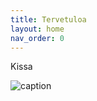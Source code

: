 ```yaml
---
title: Tervetuloa
layout: home
nav_order: 0
---
```


Kissa

![caption]("/assets/images/videomies-pieni.png")
